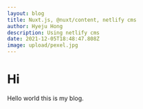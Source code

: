 ```yaml
---
layout: blog
title: Nuxt.js, @nuxt/content, netlify cms
author: Hyeju Hong
description: Using netlify cms
date: 2021-12-05T18:48:47.808Z
image: upload/pexel.jpg
---
```

# Hi 



Hello world this is my blog.